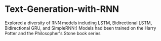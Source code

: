 # Text-Generation-with-RNN
Explored a diversity of RNN models including LSTM, Bidirectional LSTM, Bidirectional GRU, and SimpleRNN:)
Models had been trained on the Harry Potter and the Philosopher's Stone book series
